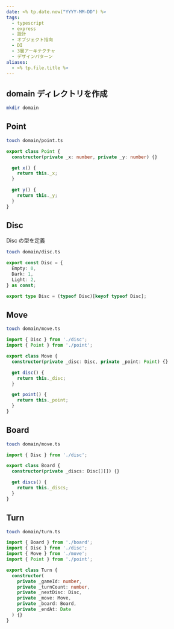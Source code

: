 ```yaml
---
date: <% tp.date.now("YYYY-MM-DD") %>
tags:
  - typescript
  - express
  - 設計
  - オブジェクト指向
  - DI
  - 3層アーキテクチャ
  - デザインパターン
aliases:
  - <% tp.file.title %>
---
```


## domain ディレクトリを作成

```bash
mkdir domain
```

## Point

```bash
touch domain/point.ts
```

```ts
export class Point {
  constructor(private _x: number, private _y: number) {}

  get x() {
    return this._x;
  }

  get y() {
    return this._y;
  }
}
```

## Disc

Disc の型を定義

```bash
touch domain/disc.ts
```

```ts
export const Disc = {
  Empty: 0,
  Dark: 1,
  Light: 2,
} as const;

export type Disc = (typeof Disc)[keyof typeof Disc];
```

## Move

```bash
touch domain/move.ts
```

```ts
import { Disc } from './disc';
import { Point } from './point';

export class Move {
  constructor(private _disc: Disc, private _point: Point) {}

  get disc() {
    return this._disc;
  }

  get point() {
    return this._point;
  }
}
```

## Board

```bash
touch domain/move.ts
```

```ts
import { Disc } from './disc';

export class Board {
  constructor(private _discs: Disc[][]) {}

  get discs() {
    return this._discs;
  }
}
```

## Turn

```bash
touch domain/turn.ts
```

```ts
import { Board } from './board';
import { Disc } from './disc';
import { Move } from './move';
import { Point } from './point';

export class Turn {
  constructor(
    private _gameId: number,
    private _turnCount: number,
    private _nextDisc: Disc,
    private _move: Move,
    private _board: Board,
    private _endAt: Date
  ) {}
}
```
